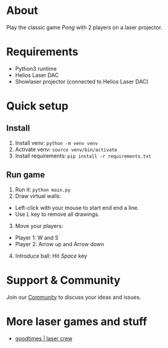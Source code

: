 # About
Play the classic game *Pong* with 2 players on a laser projector.

# Requirements
- Python3 runtime
- Helios Laser DAC
- Showlaser projector (connected to Helios Laser DAC)

# Quick setup
## Install
1. Install venv: `python -m venv venv`
2. Activate venv: `source venv/bin/activate`
3. Install requirements: `pip install -r requirements.txt`

## Run game
1. Run it: `python main.py`
2. Draw virtual walls: 
  - Left-click with your mouse to start end end a line.
  - Use *L* key to remove all drawings.
3. Move your players:
  - Player 1: W and S
  - Player 2: Arrow up and Arrow down
4. Introduce ball: Hit *Space* key

# Support & Community
Join our [Community](https://community.goodtimes.technology/c/laserpong/) to discuss your ideas and issues.

# More laser games and stuff
- [goodtimes | laser crew](https://www.goodtimes.technology)
